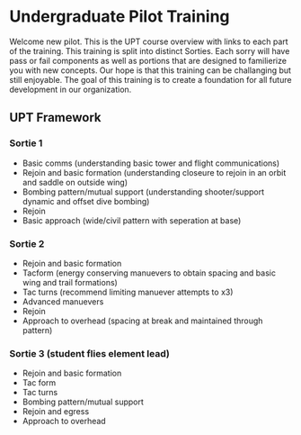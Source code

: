 # Undergraduate Pilot Training

Welcome new pilot. This is the UPT course overview with links to each part of the training. This training is split into distinct Sorties. Each sorry will have pass or fail components as well as portions that are designed to familierize you with new concepts. Our hope is that this training can be challanging but still enjoyable. The goal of this training is to create a foundation for all future development in our organization.

## UPT Framework

### Sortie 1
- Basic comms (understanding basic tower and flight communications)
- Rejoin and basic formation (understanding closeure to rejoin in an orbit and saddle on outside wing)
- Bombing pattern/mutual support (understanding shooter/support dynamic and offset dive bombing)
- Rejoin
- Basic approach (wide/civil pattern with seperation at base)

### Sortie 2
- Rejoin and basic formation
- Tacform (energy conserving manuevers to obtain spacing and basic wing and trail formations)
- Tac turns (recommend limiting manuever attempts to x3)
- Advanced manuevers
- Rejoin
- Approach to overhead (spacing at break and maintained through pattern)

### Sortie 3 (student flies element lead)
- Rejoin and basic formation
- Tac form
- Tac turns
- Bombing pattern/mutual support
- Rejoin and egress
- Approach to overhead
